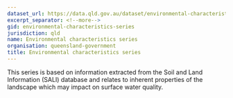 ```yaml
---
dataset_url: https://data.qld.gov.au/dataset/environmental-characteristics-series
excerpt_separator: <!--more-->
gid: environmental-characteristics-series
jurisdiction: qld
name: Environmental characteristics series
organisation: queensland-government
title: Environmental characteristics series
---
```


This series is based on information extracted from the Soil and Land Information (SALI) database and relates to inherent properties of the landscape which may impact on surface water quality.